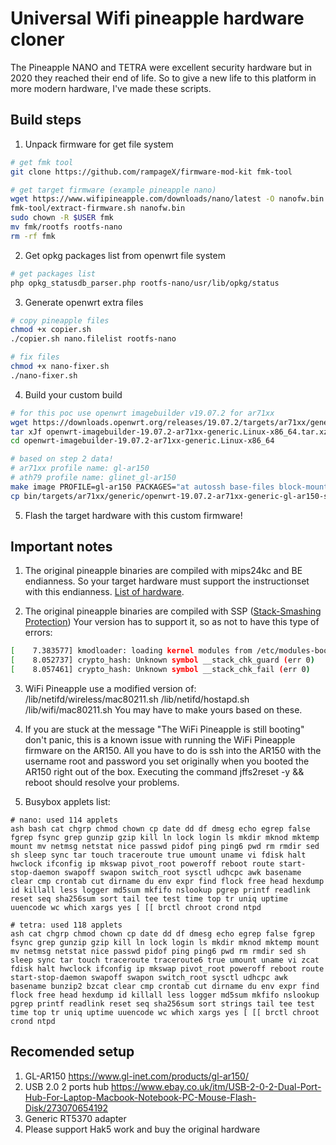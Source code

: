# Universal Wifi pineapple hardware cloner

The Pineapple NANO and TETRA were excellent security hardware but in 2020 they reached their end of life.
So to give a new life to this platform in more modern hardware, I've made these scripts. 


## Build steps

1. Unpack firmware for get file system
```bash
# get fmk tool
git clone https://github.com/rampageX/firmware-mod-kit fmk-tool

# get target firmware (example pineapple nano)
wget https://www.wifipineapple.com/downloads/nano/latest -O nanofw.bin
fmk-tool/extract-firmware.sh nanofw.bin
sudo chown -R $USER fmk
mv fmk/rootfs rootfs-nano
rm -rf fmk
```

2. Get opkg packages list from openwrt file system
```bash
# get packages list
php opkg_statusdb_parser.php rootfs-nano/usr/lib/opkg/status
```

3. Generate openwrt extra files
```bash
# copy pineapple files
chmod +x copier.sh
./copier.sh nano.filelist rootfs-nano

# fix files
chmod +x nano-fixer.sh
./nano-fixer.sh
```

4. Build your custom build
```bash
# for this poc use openwrt imagebuilder v19.07.2 for ar71xx
wget https://downloads.openwrt.org/releases/19.07.2/targets/ar71xx/generic/openwrt-imagebuilder-19.07.2-ar71xx-generic.Linux-x86_64.tar.xz
tar xJf openwrt-imagebuilder-19.07.2-ar71xx-generic.Linux-x86_64.tar.xz
cd openwrt-imagebuilder-19.07.2-ar71xx-generic.Linux-x86_64

# based on step 2 data!
# ar71xx profile name: gl-ar150
# ath79 profile name: glinet_gl-ar150
make image PROFILE=gl-ar150 PACKAGES="at autossh base-files block-mount ca-certificates chat dnsmasq e2fsprogs ethtool firewall hostapd-utils ip6tables iperf3 iwinfo kmod-crypto-manager kmod-fs-ext4 kmod-fs-nfs kmod-fs-vfat kmod-gpio-button-hotplug kmod-ipt-offload kmod-leds-gpio kmod-ledtrig-default-on kmod-ledtrig-netdev kmod-ledtrig-timer kmod-mt76x2u kmod-nf-nathelper kmod-rt2800-usb kmod-rtl8187 kmod-rtl8192cu kmod-scsi-generic kmod-usb-acm kmod-usb-net-asix kmod-usb-net-asix-ax88179 kmod-usb-net-qmi-wwan kmod-usb-net-rndis kmod-usb-net-sierrawireless kmod-usb-net-smsc95xx kmod-usb-ohci kmod-usb-storage-extras kmod-usb-uhci kmod-usb2 libbz2-1.0 libcurl4 libelf1 libffi libgmp10 libiconv-full2 libintl libltdl7 libnet-1.2.x libnl200 libreadline8 libustream-mbedtls20150806 libxml2 logd macchanger mt7601u-firmware mtd nano ncat netcat nginx odhcp6c odhcpd-ipv6only openssh-client openssh-server openssh-sftp-server openssl-util php7-cgi php7-fpm php7-mod-hash php7-mod-json php7-mod-mbstring php7-mod-openssl php7-mod-session php7-mod-sockets php7-mod-sqlite3 ppp ppp-mod-pppoe procps-ng-pkill procps-ng-ps python-logging python-openssl python-sqlite3 rtl-sdr ssmtp tcpdump uboot-envtools uci uclibcxx uclient-fetch urandom-seed urngd usb-modeswitch usbreset usbutils wget wireless-tools wpad busybox libatomic1 libstdcpp6 -wpad-basic -dropbear" FILES=../files/
cp bin/targets/ar71xx/generic/openwrt-19.07.2-ar71xx-generic-gl-ar150-squashfs-sysupgrade.bin ../gl-ar150-pineapple-nano.bin
```

5. Flash the target hardware with this custom firmware!


## Important notes

1. The original pineapple binaries are compiled with mips24kc and BE endianness.
So your target hardware must support the instructionset with this endianness. [List of hardware](https://openwrt.org/docs/techref/instructionset/mips_24kc).

2. The original pineapple binaries are compiled with SSP ([Stack-Smashing Protection](https://openwrt.org/docs/guide-user/security/security-features)) 
Your version has to support it, so as not to have this type of errors:
```bash
[    7.383577] kmodloader: loading kernel modules from /etc/modules-boot.d/*
[    8.052737] crypto_hash: Unknown symbol __stack_chk_guard (err 0)
[    8.057461] crypto_hash: Unknown symbol __stack_chk_fail (err 0)
```

3. WiFi Pineapple use a modified version of: /lib/netifd/wireless/mac80211.sh /lib/netifd/hostapd.sh /lib/wifi/mac80211.sh
You may have to make yours based on these.

4. If you are stuck at the message "The WiFi Pineapple is still booting" don't panic, this is a known issue with running the WiFi Pineapple firmware on the AR150. All you have to do is ssh into the AR150 with the username root and password you set originally when you booted the AR150 right out of the box.
Executing the command jffs2reset -y && reboot should resolve your problems. 

5. Busybox applets list:
```
# nano: used 114 applets
ash bash cat chgrp chmod chown cp date dd df dmesg echo egrep false fgrep fsync grep gunzip gzip kill ln lock login ls mkdir mknod mktemp mount mv netmsg netstat nice passwd pidof ping ping6 pwd rm rmdir sed sh sleep sync tar touch traceroute true umount uname vi fdisk halt hwclock ifconfig ip mkswap pivot_root poweroff reboot route start-stop-daemon swapoff swapon switch_root sysctl udhcpc awk basename clear cmp crontab cut dirname du env expr find flock free head hexdump id killall less logger md5sum mkfifo nslookup pgrep printf readlink reset seq sha256sum sort tail tee test time top tr uniq uptime uuencode wc which xargs yes [ [[ brctl chroot crond ntpd 

# tetra: used 118 applets
ash cat chgrp chmod chown cp date dd df dmesg echo egrep false fgrep fsync grep gunzip gzip kill ln lock login ls mkdir mknod mktemp mount mv netmsg netstat nice passwd pidof ping ping6 pwd rm rmdir sed sh sleep sync tar touch traceroute traceroute6 true umount uname vi zcat fdisk halt hwclock ifconfig ip mkswap pivot_root poweroff reboot route start-stop-daemon swapoff swapon switch_root sysctl udhcpc awk basename bunzip2 bzcat clear cmp crontab cut dirname du env expr find flock free head hexdump id killall less logger md5sum mkfifo nslookup pgrep printf readlink reset seq sha256sum sort strings tail tee test time top tr uniq uptime uuencode wc which xargs yes [ [[ brctl chroot crond ntpd 
```

## Recomended setup
1. GL-AR150 https://www.gl-inet.com/products/gl-ar150/
2. USB 2.0 2 ports hub https://www.ebay.co.uk/itm/USB-2-0-2-Dual-Port-Hub-For-Laptop-Macbook-Notebook-PC-Mouse-Flash-Disk/273070654192
2. Generic RT5370 adapter
3. Please support Hak5 work and buy the original hardware
